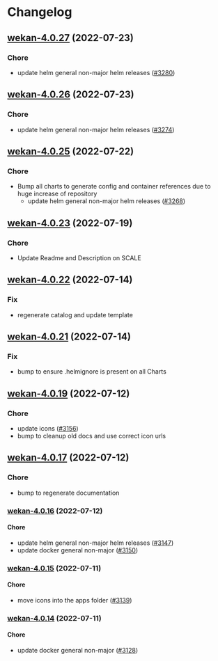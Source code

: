 # Changelog



## [wekan-4.0.27](https://github.com/truecharts/apps/compare/wekan-4.0.26...wekan-4.0.27) (2022-07-23)

### Chore

- update helm general non-major helm releases ([#3280](https://github.com/truecharts/apps/issues/3280))




## [wekan-4.0.26](https://github.com/truecharts/apps/compare/wekan-4.0.25...wekan-4.0.26) (2022-07-23)

### Chore

- update helm general non-major helm releases ([#3274](https://github.com/truecharts/apps/issues/3274))




## [wekan-4.0.25](https://github.com/truecharts/apps/compare/wekan-4.0.23...wekan-4.0.25) (2022-07-22)

### Chore

- Bump all charts to generate config and container references due to huge increase of repository
  - update helm general non-major helm releases ([#3268](https://github.com/truecharts/apps/issues/3268))



## [wekan-4.0.23](https://github.com/truecharts/apps/compare/wekan-4.0.22...wekan-4.0.23) (2022-07-19)

### Chore

- Update Readme and Description on SCALE



## [wekan-4.0.22](https://github.com/truecharts/apps/compare/wekan-4.0.21...wekan-4.0.22) (2022-07-14)

### Fix

- regenerate catalog and update template



## [wekan-4.0.21](https://github.com/truecharts/apps/compare/wekan-4.0.19...wekan-4.0.21) (2022-07-14)

### Fix

- bump to ensure .helmignore is present on all Charts



## [wekan-4.0.19](https://github.com/truecharts/apps/compare/wekan-4.0.17...wekan-4.0.19) (2022-07-12)

### Chore

- update icons ([#3156](https://github.com/truecharts/apps/issues/3156))
- bump to cleanup old docs and use correct icon urls



## [wekan-4.0.17](https://github.com/truecharts/apps/compare/wekan-4.0.16...wekan-4.0.17) (2022-07-12)

### Chore

- bump to regenerate documentation



<a name="wekan-4.0.16"></a>
### [wekan-4.0.16](https://github.com/truecharts/apps/compare/wekan-4.0.15...wekan-4.0.16) (2022-07-12)

#### Chore

* update helm general non-major helm releases ([#3147](https://github.com/truecharts/apps/issues/3147))
* update docker general non-major ([#3150](https://github.com/truecharts/apps/issues/3150))



<a name="wekan-4.0.15"></a>
### [wekan-4.0.15](https://github.com/truecharts/apps/compare/wekan-4.0.14...wekan-4.0.15) (2022-07-11)

#### Chore

* move icons into the apps folder ([#3139](https://github.com/truecharts/apps/issues/3139))



<a name="wekan-4.0.14"></a>
### [wekan-4.0.14](https://github.com/truecharts/apps/compare/wekan-4.0.13...wekan-4.0.14) (2022-07-11)

#### Chore

* update docker general non-major ([#3128](https://github.com/truecharts/apps/issues/3128))


